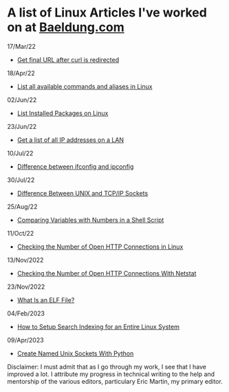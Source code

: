 # A list of Linux Articles I've worked on at [Baeldung.com](https://www.baeldung.com/)

17/Mar/22
- [Get final URL after curl is redirected](https://www.baeldung.com/linux/url-after-redirect)

18/Apr/22
- [List all available commands and aliases in Linux](https://www.baeldung.com/linux/list-commands-aliases)

02/Jun/22
- [List Installed Packages on Linux](https://www.baeldung.com/linux/list-installed-packages)

23/Jun/22
- [Get a list of all IP addresses on a LAN](https://www.baeldung.com/linux/lan-ip-addresses)

10/Jul/22
- [Difference between ifconfig and ipconfig](https://www.baeldung.com/linux/ifconfig-vs-ipconfig)

30/Jul/22
- [Difference Between UNIX and TCP/IP Sockets](https://www.baeldung.com/linux/unix-vs-tcp-ip-sockets)

25/Aug/22
- [Comparing Variables with Numbers in a Shell Script](https://www.baeldung.com/linux/bash-compare-variables-numbers)

11/Oct/22
- [Checking the Number of Open HTTP Connections in Linux](https://www.baeldung.com/linux/netstat-count-open-http-connections)

13/Nov/2022
- [Checking the Number of Open HTTP Connections With Netstat](https://www.baeldung.com/linux/netstat-count-open-http-connections)

23/Nov/2022
- [What Is an ELF File?](https://www.baeldung.com/linux/executable-and-linkable-format-file)

04/Feb/2023
- [How to Setup Search Indexing for an Entire Linux System](https://www.baeldung.com/linux/setup-search-indexing)

09/Apr/2023
- [Create Named Unix Sockets With Python](https://www.baeldung.com/linux/python-unix-sockets)

Disclaimer: I must admit that as I go through my work, I see that I have improved a lot. I attribute my progress in technical writing to the help and mentorship of the various editors, particulary Eric Martin, my primary editor.
